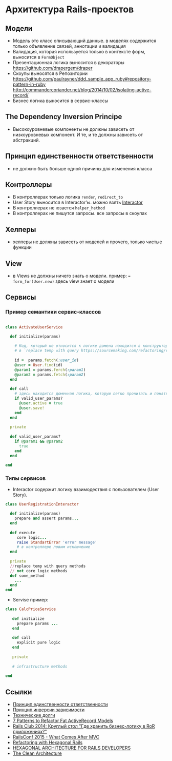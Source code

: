 # Архитектура Rails-проектов


## Модели
- Модель это класс описывающий данные. в моделях содержится только объявление связей, аннотации и валидация
- Валидация, которая используется только в контексте форм, выносится в `FormObject`
- Презентационная логика выносится в декораторы https://github.com/drapergem/draper
- Скоупы выносятся в Репозитории https://github.com/paulrayner/ddd_sample_app_ruby#repository-pattern-in-ruby http://commandercoriander.net/blog/2014/10/02/isolating-active-record/
- Бизнес логика выносится в сервис-классы 

## The Dependency Inversion Principe
- Высокоуровневые компоненты не должны зависеть от низкоуровневых компонент.
И те, и те должны зависеть от абстракций.

## Принцип единственности ответственности
- не должно быть больше одной причины для изменения класса

## Контроллеры
- В контроллерах только логика `render`, `redirect_to`
- User Story выносится в Interactor'ы. можно взять [Interactor](https://github.com/collectiveidea/interactor)
- В контроллерах не юзается `helper_hethod`
- В контроллерах не пишутся запросы. все запросы в скоупах

## Хелперы
- хелперы не должны зависеть от моделей и прочего, только чистые функции

## View
- в Views не должны ничего знать о модели. пример: `= form_for(User.new)` здесь view знает о модели

## Сервисы

### Пример семантики сервис-классов

```ruby

class ActivateUserService

  def initialize(params)
    
    # Код, который не относится к логике домена находится в конструкторе,
    # в `replace temp with query https://sourcemaking.com/refactoring/replace-temp-with-query` и в коллбеках
    
    id =  params.fetch(:user_id)    
    @user = User.find(id)
    @param1 = params.ferch(:param1)
    @param2 = params.fetch(:param2)
  end
    
  def call
    # здесь находится доменная логика, которую легко прочитать и понять, что происходит
    if valid_user_params?
      @user.active = true
      @user.save!
    end
  end
  
  private
  
  def valid_user_params?
    if @param1 && @param2
      true
    end
  end
  
end
```
### Типы сервисов
- Interactor содержит логику взаимодествия с пользователем (User Story).
```ruby
class UserRegistrationInteractor

  def initialize(params)
    prepare and assert params...
  end
  
  def execute
     core logic...
     raise StandartError 'error message'
     # в контроллере ловим исключение
  end
  
  private
  //replace temp with query methods
  // not core logic methods
  def some_method
    ...
  end
end
```
- Servise пример:
```ruby
class CalcPriceService
 
   def initialize
     prepare params ...
   end
   
   def call
     explicit pure logic
   end
   
   private 
  
   # infrastructure methods
   
end
 ```

## Ссылки
- [Принцип единственности ответственности](http://blog.byndyu.ru/2009/10/blog-post.html)
- [Принцип инверсии зависимости](http://blog.byndyu.ru/2009/12/blog-post.html)
- [Технические долги](http://blog.byndyu.ru/2008/12/blog-post.html)
- [7 Patterns to Refactor Fat ActiveRecord Models](http://blog.codeclimate.com/blog/2012/10/17/7-ways-to-decompose-fat-activerecord-models/)
- [Rails Club 2014: Круглый стол "Где хранить бизнес-логику в RoR приложениях?"](https://www.youtube.com/watch?v=Rqa0cn_uzuc)
- [RailsConf 2015 - What Comes After MVC](https://www.youtube.com/watch?v=uFpXKLSREQo&index=14&list=PLE7tQUdRKcybf82pLlMnPZjAMMMV5DJsK)
- [Refactoring with Hexagonal Rails](https://www.agileplannerapp.com/blog/building-agile-planner/refactoring-with-hexagonal-rails)
- [HEXAGONAL ARCHITECTURE FOR RAILS DEVELOPERS](http://victorsavkin.com/post/42542190528/hexagonal-architecture-for-rails-developers)
- [The Clean Architecture](https://blog.8thlight.com/uncle-bob/2012/08/13/the-clean-architecture.html)
